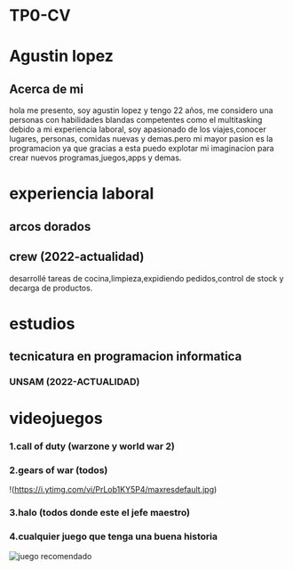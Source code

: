 # TP0-CV
# Agustin lopez
## Acerca de mi
hola me presento, soy agustin lopez  y tengo 22 años, me considero una personas con habilidades blandas competentes como el multitasking debido a mi experiencia laboral, soy apasionado de los viajes,conocer lugares, personas, comidas nuevas y demas.pero mi mayor pasion es la programacion ya que gracias a esta puedo explotar mi imaginacion para crear nuevos programas,juegos,apps y demas.

# experiencia laboral
## arcos dorados
## crew (2022-actualidad)
desarrollé tareas de cocina,limpieza,expidiendo pedidos,control de stock y decarga de productos.

# estudios
## tecnicatura en programacion informatica
### UNSAM (2022-ACTUALIDAD)

# videojuegos
### 1.call of duty (warzone y world war 2)                                                  
### 2.gears of war (todos)
!(https://i.ytimg.com/vi/PrLob1KY5P4/maxresdefault.jpg)

### 3.halo (todos donde este el jefe maestro)
### 4.cualquier juego que tenga una buena historia
![juego recomendado](https://imagenes.heraldo.es/files/image_990_556/uploads/imagenes/2020/10/10/mafia-announce-screenshot-salieri-yard-1.jpeg)